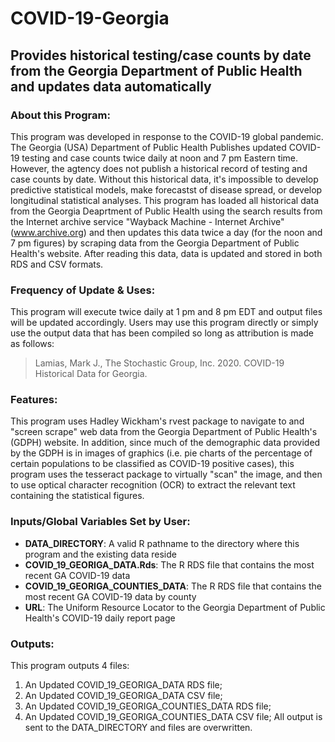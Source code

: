 # COVID-19-Georgia
## Provides historical testing/case counts by date from the Georgia Department of Public Health and updates data automatically

### About this Program:

This program was developed in response to the COVID-19 global pandemic.  The Georgia (USA) Department of
Public Health Publishes updated COVID-19 testing and case counts twice daily at noon and 7 pm Eastern time.  However, the
agtency does not publish a historical record of testing and case counts by date.  Without this historical data, it's impossible
to develop predictive statistical models, make forecastst of disease spread, or develop longitudinal statistical analyses. This
program has loaded all historical data from the Georgia Deaprtment of Public Health using the search results from the
Internet archive service "Wayback Machine - Internet Archive" (www.archive.org) and then updates this data twice a day
(for the noon and 7 pm figures) by scraping data from the Georgia Department of Public Health's website.  After reading this
data, data is updated and stored in both RDS and CSV formats.

### Frequency of Update & Uses:

This program will execute twice daily at 1 pm and 8 pm EDT and output files will be updated accordingly.
Users may use this program directly or simply use the output data that has been compiled so long as attribution is made as
follows:  
> Lamias, Mark J., The Stochastic Group, Inc. 2020.  COVID-19 Historical Data for Georgia.

### Features:

This program uses Hadley Wickham's rvest package to navigate to and "screen scrape" web data from the Georgia Department of
Public Health's (GDPH) website.  In addition, since much of the demographic data provided by the GDPH is 
in images of graphics (i.e. pie charts of the percentage of certain populations to be classified as COVID-19 positive cases),
this program uses the tesseract package to virtually "scan" the image, and then to use optical character recognition (OCR)
to extract the relevant text containing the statistical figures.

### Inputs/Global Variables Set by User:
* **DATA_DIRECTORY**:  A valid R pathname to the directory where this program and the existing data reside
* **COVID_19_GEORIGA_DATA.Rds**:  The R RDS file that contains the most recent GA COVID-19 data
* **COVID_19_GEORIGA_COUNTIES_DATA**:  The R RDS file that contains the most recent GA COVID-19 data by county
* **URL**:  The Uniform Resource Locator to the Georgia Department of Public Health's COVID-19 daily report page

### Outputs:
This program outputs 4 files:
1. An Updated COVID_19_GEORIGA_DATA RDS file;
1. An Updated COVID_19_GEORIGA_DATA CSV file;
1. An Updated COVID_19_GEORIGA_COUNTIES_DATA RDS file;
1. An Updated COVID_19_GEORIGA_COUNTIES_DATA CSV file;
All output is sent to the DATA_DIRECTORY and files are overwritten.
